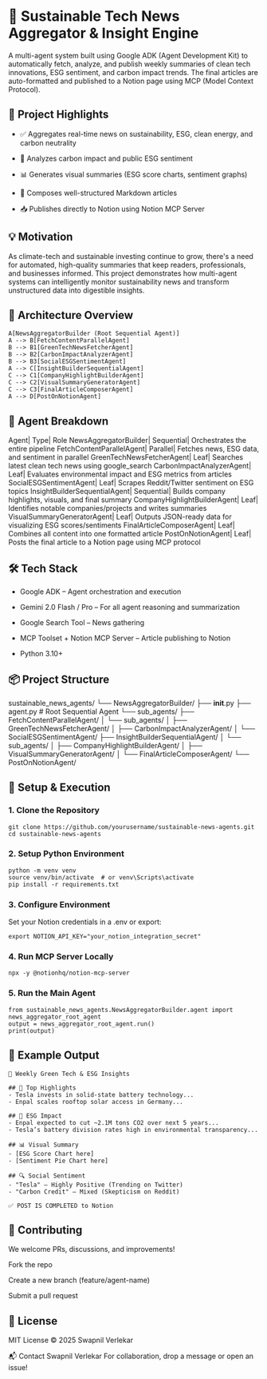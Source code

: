 # 🌿 Sustainable Tech News Aggregator & Insight Engine
A multi-agent system built using Google ADK (Agent Development Kit) to automatically fetch, analyze, and publish weekly summaries of clean tech innovations, ESG sentiment, and carbon impact trends. The final articles are auto-formatted and published to a Notion page using MCP (Model Context Protocol).

## 🚀 Project Highlights
- ✅ Aggregates real-time news on sustainability, ESG, clean energy, and carbon neutrality

- 🧠 Analyzes carbon impact and public ESG sentiment

- 📊 Generates visual summaries (ESG score charts, sentiment graphs)

- 📝 Composes well-structured Markdown articles

- 📥 Publishes directly to Notion using Notion MCP Server

## 💡 Motivation
As climate-tech and sustainable investing continue to grow, there's a need for automated, high-quality summaries that keep readers, professionals, and businesses informed. This project demonstrates how multi-agent systems can intelligently monitor sustainability news and transform unstructured data into digestible insights.

## 🧱 Architecture Overview

    A[NewsAggregatorBuilder (Root Sequential Agent)]
    A --> B[FetchContentParallelAgent]
    B --> B1[GreenTechNewsFetcherAgent]
    B --> B2[CarbonImpactAnalyzerAgent]
    B --> B3[SocialESGSentimentAgent]
    A --> C[InsightBuilderSequentialAgent]
    C --> C1[CompanyHighlightBuilderAgent]
    C --> C2[VisualSummaryGeneratorAgent]
    C --> C3[FinalArticleComposerAgent]
    A --> D[PostOnNotionAgent]

## 🧠 Agent Breakdown
Agent|	Type|	Role
NewsAggregatorBuilder|	Sequential|	Orchestrates the entire pipeline
FetchContentParallelAgent|	Parallel|	Fetches news, ESG data, and sentiment in parallel
GreenTechNewsFetcherAgent|	Leaf|	Searches latest clean tech news using google_search
CarbonImpactAnalyzerAgent|	Leaf|	Evaluates environmental impact and ESG metrics from articles
SocialESGSentimentAgent|	Leaf|	Scrapes Reddit/Twitter sentiment on ESG topics
InsightBuilderSequentialAgent|	Sequential|	Builds company highlights, visuals, and final summary
CompanyHighlightBuilderAgent|	Leaf|	Identifies notable companies/projects and writes summaries
VisualSummaryGeneratorAgent|	Leaf|	Outputs JSON-ready data for visualizing ESG scores/sentiments
FinalArticleComposerAgent|	Leaf|	Combines all content into one formatted article
PostOnNotionAgent|	Leaf|	Posts the final article to a Notion page using MCP protocol

## 🛠️ Tech Stack
- Google ADK – Agent orchestration and execution

- Gemini 2.0 Flash / Pro – For all agent reasoning and summarization

- Google Search Tool – News gathering

- MCP Toolset + Notion MCP Server – Article publishing to Notion

- Python 3.10+

## 📦 Project Structure

sustainable_news_agents/
└── NewsAggregatorBuilder/
    ├── __init__.py
    ├── agent.py                  # Root Sequential Agent
    └── sub_agents/
        ├── FetchContentParallelAgent/
        │   └── sub_agents/
        │       ├── GreenTechNewsFetcherAgent/
        │       ├── CarbonImpactAnalyzerAgent/
        │       └── SocialESGSentimentAgent/
        ├── InsightBuilderSequentialAgent/
        │   └── sub_agents/
        │       ├── CompanyHighlightBuilderAgent/
        │       ├── VisualSummaryGeneratorAgent/
        │       └── FinalArticleComposerAgent/
        └── PostOnNotionAgent/

## 🧪 Setup & Execution
### 1. Clone the Repository
```
git clone https://github.com/yourusername/sustainable-news-agents.git
cd sustainable-news-agents
```
### 2. Setup Python Environment
```
python -m venv venv
source venv/bin/activate  # or venv\Scripts\activate
pip install -r requirements.txt
```
### 3. Configure Environment
Set your Notion credentials in a .env or export:

```
export NOTION_API_KEY="your_notion_integration_secret"
```
### 4. Run MCP Server Locally
```
npx -y @notionhq/notion-mcp-server
```
### 5. Run the Main Agent
```
from sustainable_news_agents.NewsAggregatorBuilder.agent import news_aggregator_root_agent
output = news_aggregator_root_agent.run()
print(output)
```

## 📖 Example Output
```
🌿 Weekly Green Tech & ESG Insights

## 🏢 Top Highlights
- Tesla invests in solid-state battery technology...
- Enpal scales rooftop solar access in Germany...

## 🌱 ESG Impact
- Enpal expected to cut ~2.1M tons CO2 over next 5 years...
- Tesla’s battery division rates high in environmental transparency...

## 📊 Visual Summary
- [ESG Score Chart here]
- [Sentiment Pie Chart here]

## 🔍 Social Sentiment
- "Tesla" – Highly Positive (Trending on Twitter)
- "Carbon Credit" – Mixed (Skepticism on Reddit)

✅ POST IS COMPLETED to Notion
```

## 🤝 Contributing
We welcome PRs, discussions, and improvements!

Fork the repo

Create a new branch (feature/agent-name)

Submit a pull request

## 📄 License
MIT License © 2025 Swapnil Verlekar

📬 Contact
Swapnil Verlekar
For collaboration, drop a message or open an issue!

